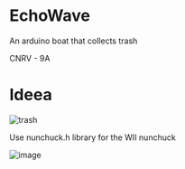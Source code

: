 # EchoWave
An arduino boat that collects trash

CNRV - 9A
# Ideea
![trash](https://github.com/Phi999/EchoWave/assets/72974980/96575d10-933b-4e80-b31c-fc803900785c)

Use nunchuck.h library for the WII nunchuck

![image](https://github.com/Phi999/EchoWave/assets/72974980/5c603e5c-11eb-4387-a604-637607c53159)
